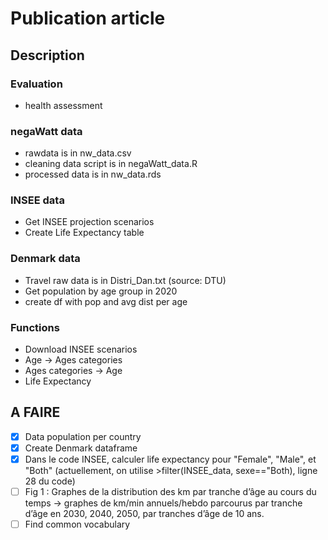 # Publication article 

## Description

### Evaluation 
* health assessment 

### negaWatt data
* rawdata is in nw_data.csv
* cleaning data script is in negaWatt_data.R
* processed data is in nw_data.rds

### INSEE data
* Get INSEE projection scenarios
* Create Life Expectancy table

### Denmark data
* Travel raw data is in Distri_Dan.txt (source: DTU)
* Get population by age group in 2020
* create df with pop and avg dist per age

### Functions
* Download INSEE scenarios
* Age -> Ages categories
* Ages categories -> Age
* Life Expectancy

## A FAIRE
- [x] Data population per country
- [x] Create Denmark dataframe
- [x] Dans le code INSEE, calculer life expectancy pour "Female", "Male", et "Both" (actuellement, on utilise >filter(INSEE_data, sexe=="Both), ligne 28 du code)
- [ ] Fig 1 : Graphes de la distribution des km par tranche d’âge au cours du temps -> graphes de km/min annuels/hebdo parcourus par tranche d’âge en 2030, 2040, 2050, par tranches d’âge de 10 ans.
- [ ] Find common vocabulary
